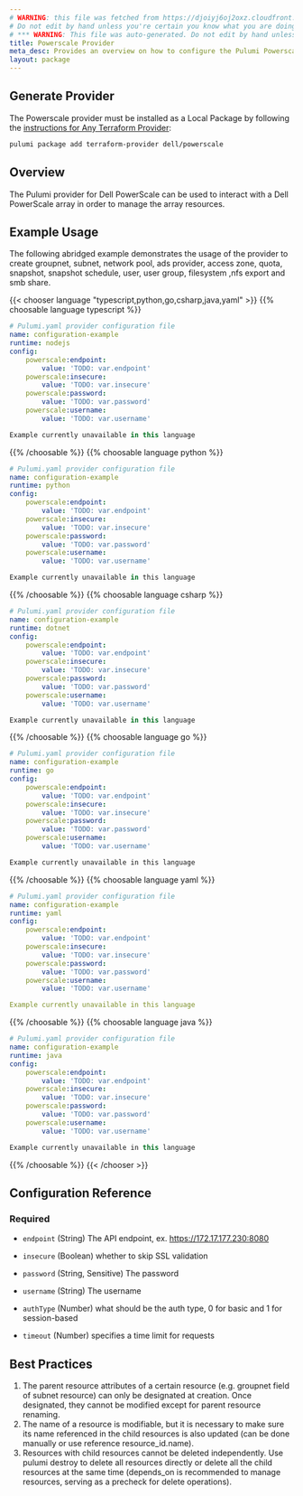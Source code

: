 ```yaml
---
# WARNING: this file was fetched from https://djoiyj6oj2oxz.cloudfront.net/docs/registry.opentofu.org/dell/powerscale/1.7.0/index.md
# Do not edit by hand unless you're certain you know what you are doing!
# *** WARNING: This file was auto-generated. Do not edit by hand unless you're certain you know what you are doing! ***
title: Powerscale Provider
meta_desc: Provides an overview on how to configure the Pulumi Powerscale provider.
layout: package
---
```


## Generate Provider

The Powerscale provider must be installed as a Local Package by following the [instructions for Any Terraform Provider](https://www.pulumi.com/registry/packages/terraform-provider/):

```bash
pulumi package add terraform-provider dell/powerscale
```
## Overview

The Pulumi provider for Dell PowerScale can be used to interact with a Dell PowerScale array in order to manage the array resources.
## Example Usage
The following abridged example demonstrates the usage of the provider to create groupnet, subnet, network pool, ads provider, access zone, quota, snapshot, snapshot schedule, user, user group, filesystem ,nfs export and smb share.

{{< chooser language "typescript,python,go,csharp,java,yaml" >}}
{{% choosable language typescript %}}
```yaml
# Pulumi.yaml provider configuration file
name: configuration-example
runtime: nodejs
config:
    powerscale:endpoint:
        value: 'TODO: var.endpoint'
    powerscale:insecure:
        value: 'TODO: var.insecure'
    powerscale:password:
        value: 'TODO: var.password'
    powerscale:username:
        value: 'TODO: var.username'

```
```typescript
Example currently unavailable in this language
```
{{% /choosable %}}
{{% choosable language python %}}
```yaml
# Pulumi.yaml provider configuration file
name: configuration-example
runtime: python
config:
    powerscale:endpoint:
        value: 'TODO: var.endpoint'
    powerscale:insecure:
        value: 'TODO: var.insecure'
    powerscale:password:
        value: 'TODO: var.password'
    powerscale:username:
        value: 'TODO: var.username'

```
```python
Example currently unavailable in this language
```
{{% /choosable %}}
{{% choosable language csharp %}}
```yaml
# Pulumi.yaml provider configuration file
name: configuration-example
runtime: dotnet
config:
    powerscale:endpoint:
        value: 'TODO: var.endpoint'
    powerscale:insecure:
        value: 'TODO: var.insecure'
    powerscale:password:
        value: 'TODO: var.password'
    powerscale:username:
        value: 'TODO: var.username'

```
```csharp
Example currently unavailable in this language
```
{{% /choosable %}}
{{% choosable language go %}}
```yaml
# Pulumi.yaml provider configuration file
name: configuration-example
runtime: go
config:
    powerscale:endpoint:
        value: 'TODO: var.endpoint'
    powerscale:insecure:
        value: 'TODO: var.insecure'
    powerscale:password:
        value: 'TODO: var.password'
    powerscale:username:
        value: 'TODO: var.username'

```
```go
Example currently unavailable in this language
```
{{% /choosable %}}
{{% choosable language yaml %}}
```yaml
# Pulumi.yaml provider configuration file
name: configuration-example
runtime: yaml
config:
    powerscale:endpoint:
        value: 'TODO: var.endpoint'
    powerscale:insecure:
        value: 'TODO: var.insecure'
    powerscale:password:
        value: 'TODO: var.password'
    powerscale:username:
        value: 'TODO: var.username'

```
```yaml
Example currently unavailable in this language
```
{{% /choosable %}}
{{% choosable language java %}}
```yaml
# Pulumi.yaml provider configuration file
name: configuration-example
runtime: java
config:
    powerscale:endpoint:
        value: 'TODO: var.endpoint'
    powerscale:insecure:
        value: 'TODO: var.insecure'
    powerscale:password:
        value: 'TODO: var.password'
    powerscale:username:
        value: 'TODO: var.username'

```
```java
Example currently unavailable in this language
```
{{% /choosable %}}
{{< /chooser >}}
## Configuration Reference
### Required

- `endpoint` (String) The API endpoint, ex. https://172.17.177.230:8080
- `insecure` (Boolean) whether to skip SSL validation
- `password` (String, Sensitive) The password
- `username` (String) The username

- `authType` (Number) what should be the auth type, 0 for basic and 1 for session-based
- `timeout` (Number) specifies a time limit for requests
## Best Practices
1. The parent resource attributes of a certain resource (e.g. groupnet field of subnet resource) can only be designated
   at creation. Once designated, they cannot be modified except for parent resource renaming.
2. The name of a resource is modifiable, but it is necessary to make sure its name referenced in the child resources
   is also updated (can be done manually or use reference resource_id.name).
3. Resources with child resources cannot be deleted independently. Use pulumi destroy to delete all resources directly
   or delete all the child resources at the same time (depends_on is recommended to manage resources, serving as a
   precheck for delete operations).